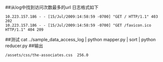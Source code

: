 ##从log中找到访问次数最多的url
日志格式如下
```
10.223.157.186 - - [15/Jul/2009:14:58:59 -0700] "GET / HTTP/1.1" 403 202
10.223.157.186 - - [15/Jul/2009:14:58:59 -0700] "GET /favicon.ico HTTP/1.1" 404 209
```
##测试
cat ../sample_data_access_log | python mapper.py | sort | python reducer.py 
##输出
```
/assets/css/the-associates.css	256.0
```
